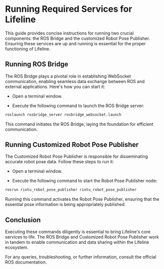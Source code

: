 # Running Required Services for Lifeline

This guide provides concise instructions for running two crucial components: the ROS Bridge and the customized Robot Pose Publisher. Ensuring these services are up and running is essential for the proper functioning of Lifeline.

## Running ROS Bridge

The ROS Bridge plays a pivotal role in establishing WebSocket communication, enabling seamless data exchange between ROS and external applications. Here's how you can start it:

- Open a terminal window.

- Execute the following command to launch the ROS Bridge server:

```bash
roslaunch rosbridge_server rosbridge_websocket.launch
```

This command initiates the ROS Bridge, laying the foundation for efficient communication.

## Running Customized Robot Pose Publisher

The Customized Robot Pose Publisher is responsible for disseminating accurate robot pose data. Follow these steps to run it:

- Open a terminal window.

- Execute the following command to start the Robot Pose Publisher node:

```bash
rosrun riotu_robot_pose_publisher riotu_robot_pose_publisher
```

Running this command activates the Robot Pose Publisher, ensuring that the essential pose information is being appropriately published.

## Conclusion

Executing these commands diligently is essential to bring Lifeline's core services to life. The ROS Bridge and Customized Robot Pose Publisher work in tandem to enable communication and data sharing within the Lifeline ecosystem.

For any queries, troubleshooting, or further information, consult the official ROS documentation.